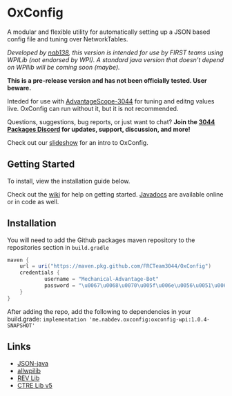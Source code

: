 # OxConfig

A modular and flexible utility for automatically setting up a JSON based config
file and tuning over NetworkTables.

_Developed by [nab138](https://github.com/nab138), this version is intended for
use by FIRST teams using WPILib (not endorsed by WPI). A standard java version
that doesn't depend on WPIlib will be coming soon (maybe)._

**This is a pre-release version and has not been officially tested. User
beware.**

Inteded for use with
[AdvantageScope-3044](https://github.com/FRCTeam3044/AdvantageScope-3044/) for
tuning and editng values live. OxConfig can run without it, but it is not
recommended.

Questions, suggestions, bug reports, or just want to chat? **Join the
[3044 Packages Discord](https://discord.gg/ypRWZGnW66) for updates, support,
discussion, and more!**

Check out our
[slideshow](https://docs.google.com/presentation/d/1QuVK_aaOHk0eIedKAgRVHNj8FFaLIJ0PjUWnntIh-NE/edit?usp=sharing)
for an intro to OxConfig.


## Getting Started

To install, view the installation guide below.

Check out the [wiki](https://github.com/FRCTeam3044/OxConfig/wiki) for help on
getting started. [Javadocs](https://frcteam3044.github.io/OxConfig/) are available online or in code as well.

## Installation

You will need to add the Github packages maven repository to the repositories
section in `build.gradle`

```gradle
maven {
    url = uri("https://maven.pkg.github.com/FRCTeam3044/OxConfig")
    credentials {
            username = "Mechanical-Advantage-Bot"
            password = "\u0067\u0068\u0070\u005f\u006e\u0056\u0051\u006a\u0055\u004f\u004c\u0061\u0079\u0066\u006e\u0078\u006e\u0037\u0051\u0049\u0054\u0042\u0032\u004c\u004a\u006d\u0055\u0070\u0073\u0031\u006d\u0037\u004c\u005a\u0030\u0076\u0062\u0070\u0063\u0051"
    }
}
```

After adding the repo, add the following to dependencies in your build.grade:
`implementation 'me.nabdev.oxconfig:oxconfig-wpi:1.0.4-SNAPSHOT'`

## Links

- [JSON-java](https://github.com/stleary/JSON-java)
- [allwpilib](https://github.com/wpilibsuite/allwpilib)
- [REV Lib](https://docs.revrobotics.com/sparkmax/software-resources/spark-max-api-information)
- [CTRE Lib v5](https://v5.docs.ctr-electronics.com/en/stable/)
